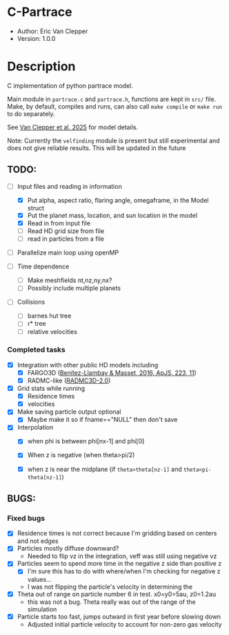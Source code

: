 # C-Partrace

- Author: Eric Van Clepper
- Version: 1.0.0

# Description
C implementation of python partrace model.

Main module in `partrace.c` and `partrace.h`, functions are kept in `src/` file. Make, by default, compiles and runs, can also call `make compile` or `make run` to do separately.

See [Van Clepper et al. 2025](https://iopscience.iop.org/article/10.3847/1538-4357/ada8a4) for model details.

Note: Currently the `velfinding` module is present but still experimental and does not give reliable results. This will be updated in the future

## TODO:

- [ ] Input files and reading in information
  - [x] Put alpha, aspect ratio, flaring angle, omegaframe, in the Model struct
  - [x] Put the planet mass, location, and sun location in the model
  - [x] Read in from input file
  - [ ] Read HD grid size from file
  - [ ] read in particles from a file

- [ ] Parallelize main loop using openMP

- [ ] Time dependence
  - [ ] Make meshfields nt,nz,ny,nx?
  - [ ] Possibly include multiple planets

- [ ] Collisions
  - [ ] barnes hut tree
  - [ ] r* tree
  - [ ] relative velocities

### Completed tasks
- [x] Integration with other public HD models including
  - [x] FARGO3D ([Benítez-Llambay & Masset, 2016, ApJS, 223, 11](https://ui.adsabs.harvard.edu/abs/2016ApJS..223...11B/abstract))
  - [x] RADMC-like ([RADMC3D-2.0](https://www.ita.uni-heidelberg.de/~dullemond/software/radmc-3d/))

- [x] Grid stats while running
  - [x] Residence times
  - [x] velocities

- [x] Make saving particle output optional
  - [x] Maybe make it so if fname=="NULL" then don't save

- [x] Interpolation
  - [x]  when phi is between phi[nx-1] and phi[0]
  - [x]  When z is negative (when theta>pi/2)
  - [x]  when z is near the midplane (if `theta>theta[nz-1]` and `theta<pi-theta[nz-1]`)
  

## BUGS:

### Fixed bugs
- [x] Residence times is not correct because I'm gridding based on centers and not edges
- [x] Particles mostly diffuse downward?
  - Needed to flip vz in the integration, veff was still using negative vz
- [x] Particles seem to spend more time in the negative z side than positive z
  - [x] I'm sure this has to do with where/when I'm checking for negative z values...
  -  I was not flipping the particle's velocity in determining the 
- [x] Theta out of range on particle number 6 in test. x0=y0=5au, z0=1.2au
  - this was not a bug. Theta really was out of the range of the simulation
- [x] Particle starts too fast, jumps outward in first year before slowing down
  - Adjusted initial particle velocity to account for non-zero gas velocity